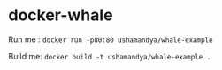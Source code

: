 # docker-whale

Run me : `docker run -p80:80 ushamandya/whale-example`

Build me: `docker build -t ushamandya/whale-example .`